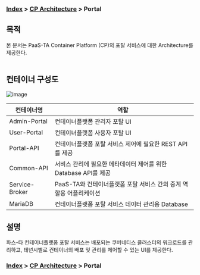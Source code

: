 ### [Index](https://github.com/PaaS-TA/Guide/tree/working-new-template) > [CP Architecture](../README.md) > Portal

## 목적
본 문서는 PaaS-TA Container Platform (CP)의 포탈 서비스에 대한 Architecture를 제공한다.
<br><br>

## 컨테이너 구성도
![image](https://user-images.githubusercontent.com/67575226/147046843-e7dd3c3d-c8d5-442c-bc9b-9469cba3e67c.png)



| 컨테이너명  | 역할 |
|-------|----|
| Admin-Portal | 컨테이너플랫폼 관리자 포탈 UI |
| User-Portal | 컨테이너플랫폼 사용자 포탈 UI |
| Portal-API | 컨테이너플랫폼 포탈 서비스 제어에 필요한 REST API를 제공 |
| Common-API | 서비스 관리에 필요한 메타데이터 제어를 위한 Database API를 제공 |
| Service-Broker | PaaS-TA와 컨테이너플랫폼 포탈 서비스 간의 중계 역할용 어플리케이션 |
| MariaDB | 컨테이너플랫폼 포탈 서비스 데이터 관리용 Database |


## 설명
파스-타 컨테이너플랫폼 포탈 서비스는 배포되는 쿠버네티스 클러스터의 워크로드를 관리하고, 테넌시별로 컨테이너의 배포 및 관리를 제어할 수 있는 UI를 제공한다.


### [Index](https://github.com/PaaS-TA/Guide/tree/working-new-template) > [CP Architecture](../README.md) > Portal
